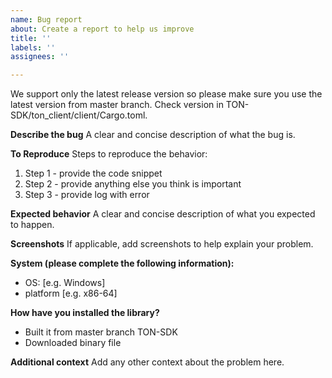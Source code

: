```yaml
---
name: Bug report
about: Create a report to help us improve
title: ''
labels: ''
assignees: ''

---
```


We support only the latest release version so please make sure you use the latest version from master branch. Check version in TON-SDK/ton_client/client/Cargo.toml.

**Describe the bug**
A clear and concise description of what the bug is.

**To Reproduce**
Steps to reproduce the behavior:
1. Step 1 - provide the code snippet
2. Step 2 - provide anything else you think is important 
3. Step 3 - provide log with error

**Expected behavior**
A clear and concise description of what you expected to happen.

**Screenshots**
If applicable, add screenshots to help explain your problem.

**System (please complete the following information):**
 - OS: [e.g. Windows]
 - platform [e.g. x86-64]

**How have you installed the library?**
 - Built it from master branch TON-SDK
 - Downloaded binary file


**Additional context**
Add any other context about the problem here.
